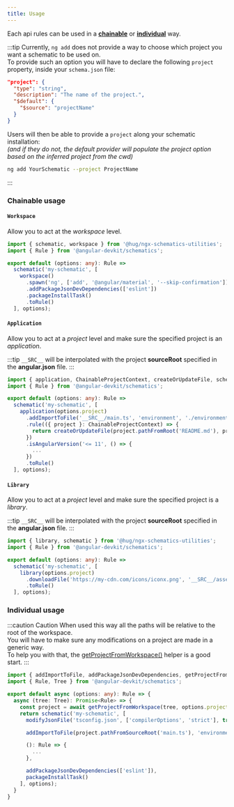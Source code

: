 ```yaml
---
title: Usage
---
```


Each api rules can be used in a [**chainable**](#chainable-usage) or [**individual**](#individual-usage) way.

:::tip
Currently, `ng add` does not provide a way to choose which project you want a schematic to be used on.<br/>
To provide such an option you will have to declare the following `project` property, inside your `schema.json` file:
```json
"project": {
  "type": "string",
  "description": "The name of the project.",
  "$default": {
    "$source": "projectName"
  }
}
```
Users will then be able to provide a `project` along your schematic installation:<br/>
*(and if they do not, the default provider will populate the project option based on the inferred project from the cwd)*
```sh
ng add YourSchematic --project ProjectName
```
:::

### Chainable usage

#### `Workspace`

Allow you to act at the *workspace* level.

```ts {6-10}
import { schematic, workspace } from '@hug/ngx-schematics-utilities';
import { Rule } from '@angular-devkit/schematics';

export default (options: any): Rule =>
  schematic('my-schematic', [
    workspace()
      .spawn('ng', ['add', '@angular/material', '--skip-confirmation'])
      .addPackageJsonDevDependencies(['eslint'])
      .packageInstallTask()
      .toRule()
  ], options);
```

#### `Application`

Allow you to act at a *project* level and make sure the specified project is an *application*.

:::tip
`__SRC__` will be interpolated with the project **sourceRoot** specified in the **angular.json** file.
:::

```ts {6-14}
import { application, ChainableProjectContext, createOrUpdateFile, schematic } from '@hug/ngx-schematics-utilities';
import { Rule } from '@angular-devkit/schematics';

export default (options: any): Rule =>
  schematic('my-schematic', [
    application(options.project)
      .addImportToFile('__SRC__/main.ts', 'environment', './environments/environment')
      .rule(({ project }: ChainableProjectContext) => {
        return createOrUpdateFile(project.pathFromRoot('README.md'), project.name);
      })
      .isAngularVersion('<= 11', () => {
        ...
      })
      .toRule()
  ], options);
```

#### `Library`

Allow you to act at a *project* level and make sure the specified project is a *library*.

:::tip
`__SRC__` will be interpolated with the project **sourceRoot** specified in the **angular.json** file.
:::

```ts {6-8}
import { library, schematic } from '@hug/ngx-schematics-utilities';
import { Rule } from '@angular-devkit/schematics';

export default (options: any): Rule =>
  schematic('my-schematic', [
    library(options.project)
      .downloadFile('https://my-cdn.com/icons/iconx.png', '__SRC__/assets/icons/icon.png')
      .toRule()
  ], options);
```

### Individual usage

:::caution Caution
When used this way all the paths will be relative to the root of the workspace.<br/>
You will have to make sure any modifications on a project are made in a generic way.<br/>
To help you with that, the [getProjectFromWorkspace()](/apis/angular#getprojectfromworkspace) helper is a good start.
:::

```ts {6,8,10,12-14,16-17}
import { addImportToFile, addPackageJsonDevDependencies, getProjectFromWorkspace, modifyJsonFile, packageInstallTask, schematic } from '@hug/ngx-schematics-utilities';
import { Rule, Tree } from '@angular-devkit/schematics';

export default async (options: any): Rule => {
  async (tree: Tree): Promise<Rule> => {
    const project = await getProjectFromWorkspace(tree, options.project);
    return schematic('my-schematic', [
      modifyJsonFile('tsconfig.json', ['compilerOptions', 'strict'], true),

      addImportToFile(project.pathFromSourceRoot('main.ts'), 'environment', './environments/environment'),

      (): Rule => {
        ...
      },

      addPackageJsonDevDependencies(['eslint']),
      packageInstallTask()
    ], options);
  }
}
```
